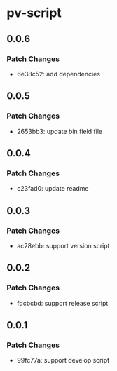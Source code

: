 # pv-script

## 0.0.6

### Patch Changes

- 6e38c52: add dependencies

## 0.0.5

### Patch Changes

- 2653bb3: update bin field file

## 0.0.4

### Patch Changes

- c23fad0: update readme

## 0.0.3

### Patch Changes

- ac28ebb: support version script

## 0.0.2

### Patch Changes

- fdcbcbd: support release script

## 0.0.1

### Patch Changes

- 99fc77a: support develop script
